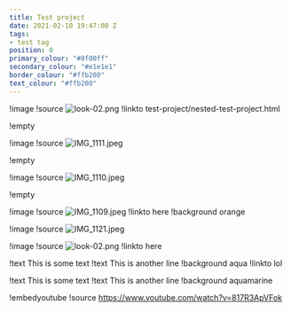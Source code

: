 ```yaml
---
title: Test project
date: 2021-02-10 19:47:00 Z
tags:
- test tag
position: 0
primary_colour: "#8f00ff"
secondary_colour: "#e1e1e1"
border_colour: "#ffb200"
text_colour: "#ffb200"
---
```


!image
!source ![look-02.png](/uploads/look-02.png)
!linkto test-project/nested-test-project.html

!empty

!image
!source ![IMG_1111.jpeg](/uploads/IMG_1111.jpeg)

!empty

!image
!source ![IMG_1110.jpeg](/uploads/IMG_1110.jpeg)

!empty

!image
!source ![IMG_1109.jpeg](/uploads/IMG_1109.jpeg)
!linkto here
!background orange

!image
!source ![IMG_1121.jpeg](/uploads/IMG_1121.jpeg)

!image
!source ![look-02.png](/uploads/look-02.png)
!linkto here

!text This is some text
!text This is another line
!background aqua
!linkto lol

!text This is some text
!text This is another line
!background aquamarine

!embedyoutube
!source https://www.youtube.com/watch?v=817R3ApVFok
